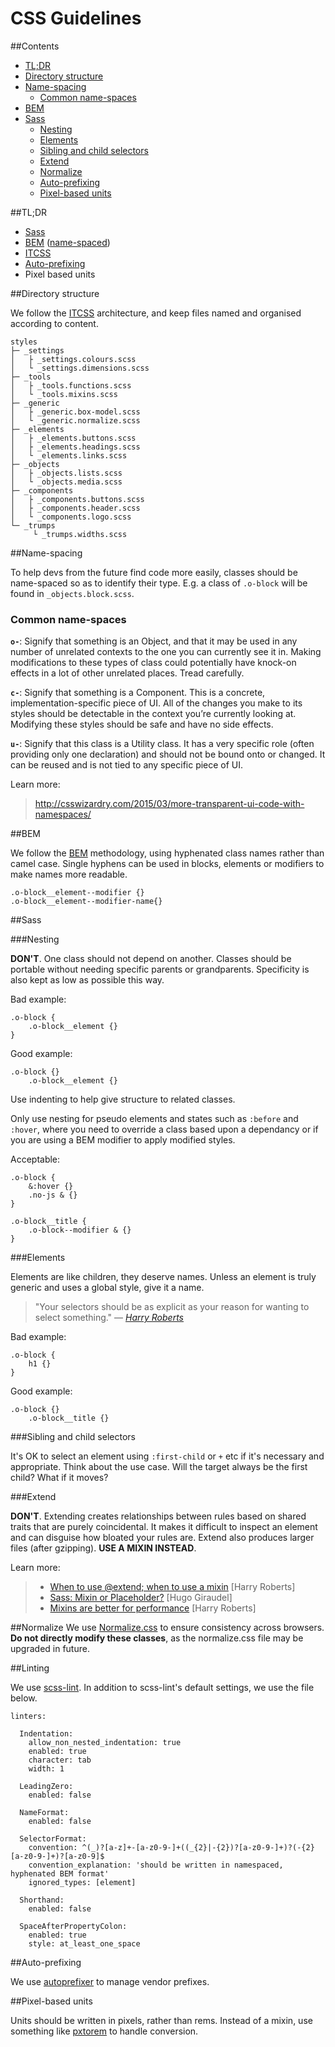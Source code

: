 # CSS Guidelines

##Contents
 * [TL;DR](#tldr)
 * [Directory structure](#directory-structure)
 * [Name-spacing](#name-spacing)
	 * [Common name-spaces](#common-name-spaces)
 * [BEM](#bem)
 * [Sass](#sass)
	* [Nesting](#nesting)
	* [Elements](#elements)
	* [Sibling and child selectors](#sibling-and-child-selectors)
	* [Extend](#extend)
	* [Normalize](#normalize)
	* [Auto-prefixing](#auto-prefixing)
	* [Pixel-based units](#pixel-based-units)

##TL;DR

* [Sass](http://sass-lang.com/)
* [BEM](http://csswizardry.com/2013/01/mindbemding-getting-your-head-round-bem-syntax/) ([name-spaced](http://csswizardry.com/2015/03/more-transparent-ui-code-with-namespaces/))
* [ITCSS](http://www.creativebloq.com/web-design/manage-large-scale-web-projects-new-css-architecture-itcss-41514731?page=1)
* [Auto-prefixing](https://css-tricks.com/autoprefixer/)
* Pixel based units

##Directory structure

We follow the [ITCSS](http://www.creativebloq.com/web-design/manage-large-scale-web-projects-new-css-architecture-itcss-41514731?page=1) architecture, and keep files named and organised according to content.
```
styles
├─ _settings
│   ├ _settings.colours.scss
│   └ _settings.dimensions.scss
├─ _tools
│   ├ _tools.functions.scss
│   └ _tools.mixins.scss
├─ _generic
│   ├ _generic.box-model.scss
│   └ _generic.normalize.scss
├─ _elements
│   ├ _elements.buttons.scss
│   ├ _elements.headings.scss
│   └ _elements.links.scss
├─ _objects
│   ├ _objects.lists.scss
│   └ _objects.media.scss
├─ _components
│   ├ _components.buttons.scss
│   ├ _components.header.scss
│   └ _components.logo.scss
└─ _trumps
     └ _trumps.widths.scss
```

##Name-spacing

To help devs from the future find code more easily, classes should be name-spaced so as to identify their type.  E.g. a class of  `.o-block`  will be found in `_objects.block.scss`.

### Common name-spaces

**`o-`**: Signify that something is an Object, and that it may be used in any number of unrelated contexts to the one you can currently see it in. Making modifications to these types of class could potentially have knock-on effects in a lot of other unrelated places. Tread carefully.

**`c-`**: Signify that something is a Component. This is a concrete, implementation-specific piece of UI. All of the changes you make to its styles should be detectable in the context you’re currently looking at. Modifying these styles should be safe and have no side effects.

**`u-`**: Signify that this class is a Utility class. It has a very specific role (often providing only one declaration) and should not be bound onto or changed. It can be reused and is not tied to any specific piece of UI.

Learn more:

> http://csswizardry.com/2015/03/more-transparent-ui-code-with-namespaces/


##BEM

We follow the [BEM](http://csswizardry.com/2013/01/mindbemding-getting-your-head-round-bem-syntax/) methodology, using hyphenated class names rather than camel case. Single hyphens can be used in blocks, elements or modifiers to make names more readable.

```
.o-block__element--modifier {}
.o-block__element--modifier-name{}
```

##Sass

###Nesting

**DON'T**. One class should not depend on another. Classes should be portable without needing specific parents or grandparents. Specificity is also kept as low as possible this way.

Bad example:

```
.o-block {
    .o-block__element {}
}
```
Good example:
```
.o-block {}
    .o-block__element {}
```
Use indenting to help give structure to related classes.

Only use nesting for pseudo elements and states such as `:before` and `:hover`, where you need to override a class based upon a dependancy or if you are using a BEM modifier to apply modified styles.

Acceptable:

```
.o-block {
    &:hover {}
    .no-js & {}
}

.o-block__title {
	.o-block--modifier & {}
}
```

###Elements

Elements are like children, they deserve names. Unless an element is truly generic and uses a global style, give it a name.

> "Your selectors should be as explicit as your reason for wanting to select something."
> — *[Harry Roberts](http://csswizardry.com/2012/10/a-classless-class-on-using-more-classes-in-your-html/)*

Bad example:
```
.o-block {
    h1 {}
}
```

Good example:

```
.o-block {}
    .o-block__title {}
```

###Sibling and child selectors

It's OK to select an element using `:first-child` or `+` etc if it's necessary and appropriate. Think about the use case. Will the target always be the first child? What if it moves?

###Extend

**DON'T**. Extending creates relationships between rules based on shared traits that are purely coincidental. It makes it difficult to inspect an element and can disguise how bloated your rules are. Extend also produces larger files (after gzipping). **USE A MIXIN INSTEAD**.

Learn more:

> * [When to use @extend; when to use a mixin](http://csswizardry.com/2014/11/when-to-use-extend-when-to-use-a-mixin/) [Harry Roberts]
> * [Sass: Mixin or Placeholder?](http://www.sitepoint.com/sass-mixin-placeholder/) [Hugo Giraudel]
> * [Mixins are better for performance](http://csswizardry.com/2016/02/mixins-better-for-performance/) [Harry Roberts]

##Normalize
We use [Normalize.css](http://necolas.github.io/normalize.css/) to ensure consistency across browsers. **Do not directly modify these classes**, as the normalize.css file may be upgraded in future.

##Linting

We use [scss-lint](https://github.com/brigade/scss-lint). In addition to scss-lint's default settings, we use the file below.

```
linters:

  Indentation:
    allow_non_nested_indentation: true
    enabled: true
    character: tab
    width: 1

  LeadingZero:
    enabled: false

  NameFormat:
    enabled: false

  SelectorFormat:
    convention: ^(_)?[a-z]+-[a-z0-9-]+((_{2}|-{2})?[a-z0-9-]+)?(-{2}[a-z0-9-]+)?[a-z0-9]$
    convention_explanation: 'should be written in namespaced, hyphenated BEM format'
    ignored_types: [element]

  Shorthand:
    enabled: false

  SpaceAfterPropertyColon:
    enabled: true
    style: at_least_one_space

```

##Auto-prefixing

We use [autoprefixer](https://css-tricks.com/autoprefixer/) to manage vendor prefixes.

##Pixel-based units

Units should be written in pixels, rather than rems. Instead of a mixin, use something like [pxtorem](https://www.npmjs.com/package/pxtorem) to handle conversion.
